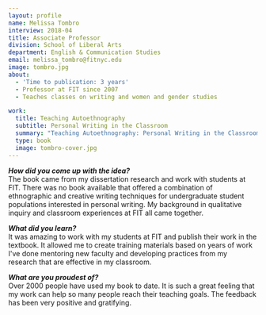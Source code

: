 ```yaml
---
layout: profile
name: Melissa Tombro
interview: 2018-04
title: Associate Professor
division: School of Liberal Arts
department: English & Communication Studies
email: melissa_tombro@fitnyc.edu
image: tombro.jpg
about:
  - 'Time to publication: 3 years'
  - Professor at FIT since 2007
  - Teaches classes on writing and women and gender studies

work:
  title: Teaching Autoethnography
  subtitle: Personal Writing in the Classroom
  summary: "Teaching Autoethnography: Personal Writing in the Classroom is dedicated to the practice of immersive ethnographic and autoethonographic writing that encourages authors to participate in the communities about which they write. The book draws not only on critical qualitative inquiry methods such as interview and observation, but also on theories and sensibilities from creative writing and performance studies, which encourage self-reflection and narrative composition. The book provides approaches anyone can use to explore their communities and write about them first-hand. The methods presented can be used for a single assignment in a larger course or to guide an entire semester through many levels and varieties of informed personal writing."
  type: book
  image: tombro-cover.jpg
---
```

***How did you come up with the idea?***  
The book came from my dissertation research and work with students at FIT. There was no book available that offered a combination of ethnographic and creative writing techniques for undergraduate student populations interested in personal writing. My background in qualitative inquiry and classroom experiences at FIT all came together.

***What did you learn?***  
It was amazing to work with my students at FIT and publish their work in the textbook. It allowed me to create training materials based on years of work I've done mentoring new faculty and developing practices from my research that are effective in my classroom.

***What are you proudest of?***  
Over 2000 people have used my book to date. It is such a great feeling that my work can help so many people reach their teaching goals. The feedback has been very positive and gratifying.
